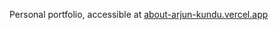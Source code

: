 Personal portfolio, accessible at <a href="https://about-arjun-kundu.vercel.app/" target="_blank" rel="noopener noreferrer">about-arjun-kundu.vercel.app</a>